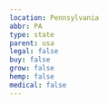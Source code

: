 ```yaml
---
location: Pennsylvania
abbr: PA
type: state
parent: usa
legal: false
buy: false
grow: false
hemp: false
medical: false
---
```

